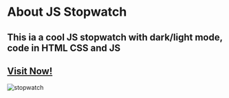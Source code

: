 # About JS Stopwatch
## This ia a cool JS stopwatch with dark/light mode, code in HTML CSS and JS
## [Visit Now!](https://js-simple-stop-watch.netlify.app/)
![stopwatch](https://github.com/user-attachments/assets/a9b9d5da-f36a-4217-afed-67f6236cc787)
